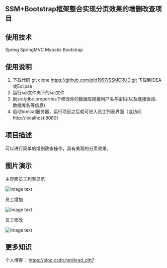 ## SSM+Bootstrap框架整合实现分页效果的增删改查项目

## 使用技术
Spring SpringMVC Mybatis Bootstrap

## 使用说明

1. 下载代码 git clone https://github.com/pitt1997/SSMCRUD.git 下载到IDEA或Eclipse
2. 运行sql文件夹下的sql文件
3. 到src/jdbc.properties下修改你的数据库链接用户名与密码(以及连接驱动、数据库名等信息)
4. 启动tomcat服务器，运行项目之后就可进入员工列表界面（或访问http://localhost:8080）

## 项目描述
可以进行简单的增删改查操作，具有美观的分页效果。

## 图片演示
主界面员工列表显示

![Image text](https://github.com/pitt1997/SSMCRUD/blob/master/showimgs/list.png)

员工增加

![Image text](https://github.com/pitt1997/SSMCRUD/blob/master/showimgs/add.png)

员工修改

![Image text](https://github.com/pitt1997/SSMCRUD/blob/master/showimgs/update.png)



## 更多知识
个人博客： https://blog.csdn.net/brad_pitt7


